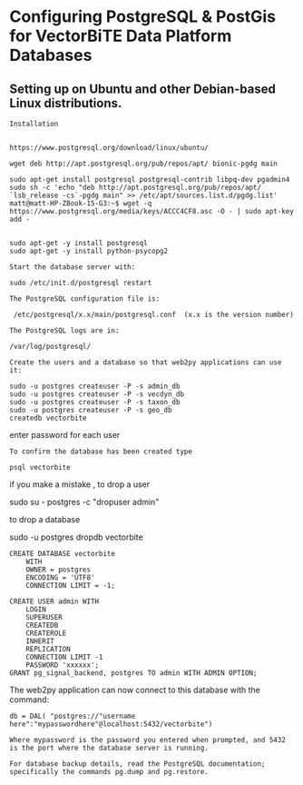 # Configuring PostgreSQL & PostGis for VectorBiTE Data Platform Databases

## Setting up on Ubuntu and other Debian-based Linux distributions. 

`Installation` 

```

https://www.postgresql.org/download/linux/ubuntu/

wget deb http://apt.postgresql.org/pub/repos/apt/ bionic-pgdg main

sudo apt-get install postgresql postgresql-contrib libpq-dev pgadmin4
sudo sh -c 'echo "deb http://apt.postgresql.org/pub/repos/apt/ `lsb_release -cs`-pgdg main" >> /etc/apt/sources.list.d/pgdg.list'
matt@matt-HP-ZBook-15-G3:~$ wget -q https://www.postgresql.org/media/keys/ACCC4CF8.asc -O - | sudo apt-key add -


sudo apt-get -y install postgresql
sudo apt-get -y install python-psycopg2
```

`Start the database server with:`

```
sudo /etc/init.d/postgresql restart
```

`The PostgreSQL configuration file is:`

```
 /etc/postgresql/x.x/main/postgresql.conf  (x.x is the version number)
```

`The PostgreSQL logs are in:` 

```
/var/log/postgresql/
```

`Create the users and a database so that web2py applications can use it:`

```
sudo -u postgres createuser -P -s admin_db
sudo -u postgres createuser -P -s vecdyn_db
sudo -u postgres createuser -P -s taxon_db
sudo -u postgres createuser -P -s geo_db
createdb vectorbite
```

enter password for each user

`To confirm the database has been created type`

```
psql vectorbite
```

if you make a mistake , to drop a user

sudo su - postgres -c "dropuser admin"

to drop a database

sudo -u postgres dropdb vectorbite

```
CREATE DATABASE vectorbite
    WITH 
    OWNER = postgres
    ENCODING = 'UTF8'
    CONNECTION LIMIT = -1;
```



```
CREATE USER admin WITH
	LOGIN
	SUPERUSER
	CREATEDB
	CREATEROLE
	INHERIT
	REPLICATION
	CONNECTION LIMIT -1
	PASSWORD 'xxxxxx';
GRANT pg_signal_backend, postgres TO admin WITH ADMIN OPTION;
```

The web2py application can now connect to this database with the command:

```
db = DAL( "postgres://"username here":"mypasswordhere"@localhost:5432/vectorbite")
```

`Where mypassword is the password you entered when prompted, and 5432 is the port where the database server is running.`

`For database backup details, read the PostgreSQL documentation; specifically the commands pg.dump and pg.restore.`